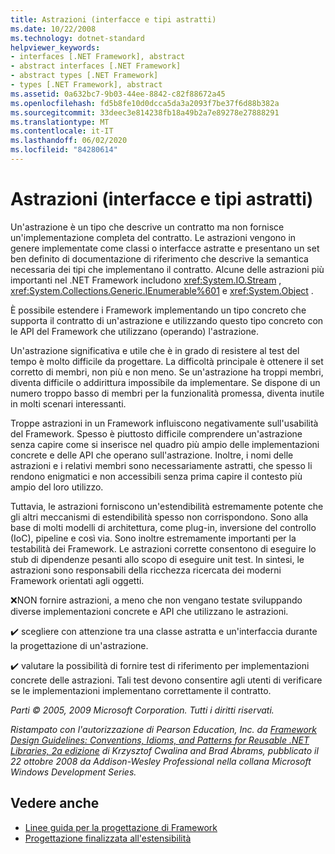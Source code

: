 ```yaml
---
title: Astrazioni (interfacce e tipi astratti)
ms.date: 10/22/2008
ms.technology: dotnet-standard
helpviewer_keywords:
- interfaces [.NET Framework], abstract
- abstract interfaces [.NET Framework]
- abstract types [.NET Framework]
- types [.NET Framework], abstract
ms.assetid: 0a632bc7-9b03-44ee-8842-c82f88672a45
ms.openlocfilehash: fd5b8fe10d0dcca5da3a2093f7be37f6d88b382a
ms.sourcegitcommit: 33deec3e814238fb18a49b2a7e89278e27888291
ms.translationtype: MT
ms.contentlocale: it-IT
ms.lasthandoff: 06/02/2020
ms.locfileid: "84280614"
---
```

# <a name="abstractions-abstract-types-and-interfaces"></a>Astrazioni (interfacce e tipi astratti)
Un'astrazione è un tipo che descrive un contratto ma non fornisce un'implementazione completa del contratto. Le astrazioni vengono in genere implementate come classi o interfacce astratte e presentano un set ben definito di documentazione di riferimento che descrive la semantica necessaria dei tipi che implementano il contratto. Alcune delle astrazioni più importanti nel .NET Framework includono <xref:System.IO.Stream> , <xref:System.Collections.Generic.IEnumerable%601> e <xref:System.Object> .

 È possibile estendere i Framework implementando un tipo concreto che supporta il contratto di un'astrazione e utilizzando questo tipo concreto con le API del Framework che utilizzano (operando) l'astrazione.

 Un'astrazione significativa e utile che è in grado di resistere al test del tempo è molto difficile da progettare. La difficoltà principale è ottenere il set corretto di membri, non più e non meno. Se un'astrazione ha troppi membri, diventa difficile o addirittura impossibile da implementare. Se dispone di un numero troppo basso di membri per la funzionalità promessa, diventa inutile in molti scenari interessanti.

 Troppe astrazioni in un Framework influiscono negativamente sull'usabilità del Framework. Spesso è piuttosto difficile comprendere un'astrazione senza capire come si inserisce nel quadro più ampio delle implementazioni concrete e delle API che operano sull'astrazione. Inoltre, i nomi delle astrazioni e i relativi membri sono necessariamente astratti, che spesso li rendono enigmatici e non accessibili senza prima capire il contesto più ampio del loro utilizzo.

 Tuttavia, le astrazioni forniscono un'estendibilità estremamente potente che gli altri meccanismi di estendibilità spesso non corrispondono. Sono alla base di molti modelli di architettura, come plug-in, inversione del controllo (IoC), pipeline e così via. Sono inoltre estremamente importanti per la testabilità dei Framework. Le astrazioni corrette consentono di eseguire lo stub di dipendenze pesanti allo scopo di eseguire unit test. In sintesi, le astrazioni sono responsabili della ricchezza ricercata dei moderni Framework orientati agli oggetti.

 ❌NON fornire astrazioni, a meno che non vengano testate sviluppando diverse implementazioni concrete e API che utilizzano le astrazioni.

 ✔️ scegliere con attenzione tra una classe astratta e un'interfaccia durante la progettazione di un'astrazione.

 ✔️ valutare la possibilità di fornire test di riferimento per implementazioni concrete delle astrazioni. Tali test devono consentire agli utenti di verificare se le implementazioni implementano correttamente il contratto.

 *Parti © 2005, 2009 Microsoft Corporation. Tutti i diritti riservati.*

 *Ristampato con l'autorizzazione di Pearson Education, Inc. da [Framework Design Guidelines: Conventions, Idioms, and Patterns for Reusable .NET Libraries, 2a edizione](https://www.informit.com/store/framework-design-guidelines-conventions-idioms-and-9780321545619) di Krzysztof Cwalina and Brad Abrams, pubblicato il 22 ottobre 2008 da Addison-Wesley Professional nella collana Microsoft Windows Development Series.*

## <a name="see-also"></a>Vedere anche

- [Linee guida per la progettazione di Framework](index.md)
- [Progettazione finalizzata all'estensibilità](designing-for-extensibility.md)
